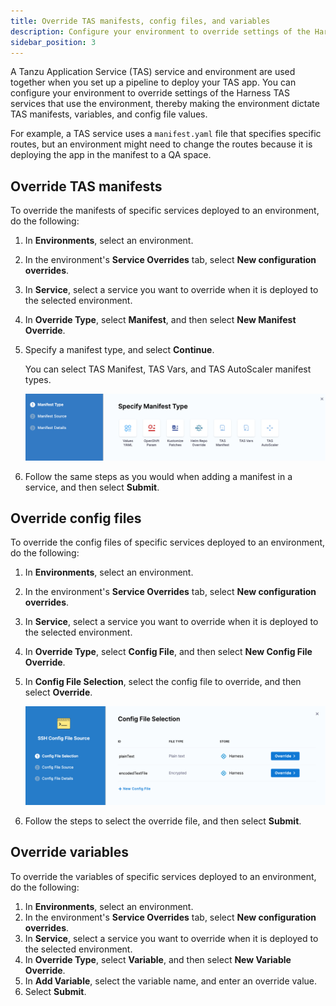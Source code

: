 ```yaml
---
title: Override TAS manifests, config files, and variables
description: Configure your environment to override settings of the Harness TAS services that use the environment, thereby making the environment dictate TAS manifests, variables, and config file values.
sidebar_position: 3
---
```


A Tanzu Application Service (TAS) service and environment are used together when you set up a pipeline to deploy your TAS app. You can configure your environment to override settings of the Harness TAS services that use the environment, thereby making the environment dictate TAS manifests, variables, and config file values.

For example, a TAS service uses a `manifest.yaml` file that specifies specific routes, but an environment might need to change the routes because it is deploying the app in the manifest to a QA space.

## Override TAS manifests

To override the manifests of specific services deployed to an environment, do the following:

1. In **Environments**, select an environment.
2. In the environment's **Service Overrides** tab, select **New configuration overrides**.
3. In **Service**, select a service you want to override when it is deployed to the selected environment.
4. In **Override Type**, select **Manifest**, and then select **New Manifest Override**.
5. Specify a manifest type, and select **Continue**. 
   
   You can select TAS Manifest, TAS Vars, and TAS AutoScaler manifest types.

   ![manifest override](./static/manifest-override.png)

6. Follow the same steps as you would when adding a manifest in a service, and then select **Submit**.

## Override config files

To override the config files of specific services deployed to an environment, do the following:

1. In **Environments**, select an environment.
2. In the environment's **Service Overrides** tab, select **New configuration overrides**.
3. In **Service**, select a service you want to override when it is deployed to the selected environment.
4. In **Override Type**, select **Config File**, and then select **New Config File Override**.
5. In **Config File Selection**, select the config file to override, and then select **Override**.
   
   ![](./static/config-file-override.png)

6. Follow the steps to select the override file, and then select **Submit**.

## Override variables 

To override the variables of specific services deployed to an environment, do the following:

1. In **Environments**, select an environment.
2. In the environment's **Service Overrides** tab, select **New configuration overrides**.
3. In **Service**, select a service you want to override when it is deployed to the selected environment.
4. In **Override Type**, select **Variable**, and then select **New Variable Override**.
5. In **Add Variable**, select the variable name, and enter an override value. 
6. Select **Submit**.
